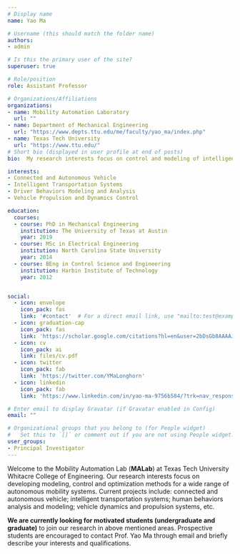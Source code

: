 ```yaml
---
# Display name
name: Yao Ma

# Username (this should match the folder name)
authors:
- admin

# Is this the primary user of the site?
superuser: true

# Role/position
role: Assistant Professor

# Organizations/Affiliations
organizations:
- name: Mobility Automation Laboratory
  url: ""
- name: Department of Mechanical Engineering
  url: "https://www.depts.ttu.edu/me/faculty/yao_ma/index.php"
- name: Texas Tech University
  url: "https://www.ttu.edu/"
# Short bio (displayed in user profile at end of posts)
bio:  My research interests focus on control and modeling of intelligent vehicle systems for improvement of efficiency, mobility, and safety.

interests:
- Connected and Autonomous Vehicle
- Intelligent Transportation Systems
- Driver Behaviors Modeling and Analysis
- Vehicle Propulsion and Dynamics Control

education:
  courses:
  - course: PhD in Mechanical Engineering
    institution: The University of Texas at Austin
    year: 2019
  - course: MSc in Electrical Engineering
    institution: North Carolina State University
    year: 2014
  - course: BEng in Control Science and Engineering
    institution: Harbin Institute of Technology
    year: 2012


social:
  - icon: envelope
    icon_pack: fas
    link: '#contact'  # For a direct email link, use "mailto:test@example.org".
  - icon: graduation-cap
    icon_pack: fas
    link: 'https://scholar.google.com/citations?hl=en&user=2bDsGb8AAAAJ'
  - icon: cv
    icon_pack: ai
    link: files/cv.pdf
  - icon: twitter
    icon_pack: fab
    link: 'https://twitter.com/YMaLonghorn'
  - icon: linkedin
    icon_pack: fab
    link: 'https://www.linkedin.com/in/yao-ma-9756b584/?trk=nav_responsive_tab_profile_pic'

# Enter email to display Gravatar (if Gravatar enabled in Config)
email: ""

# Organizational groups that you belong to (for People widget)
#   Set this to `[]` or comment out if you are not using People widget.  
user_groups:
- Principal Investigator
---
```

Welcome to the Mobility Automation Lab (**MALab**) at Texas Tech University Whitacre College of Engineering. Our research interests focus on developing modeling, control and optimization methods for a wide range of autonomous mobility systems. Current projects include: connected and autonomous vehicle; intelligent transportation systems; human behaviors analysis and modeling; vehicle dynamics and propulsion systems, etc.

**We are currently looking for motivated students (undergraduate and graduate)** to join our research in above mentioned areas. Prospective students are encouraged to contact Prof. Yao Ma through email and briefly describe your interests and qualifications.

